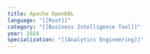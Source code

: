 ```yaml
---
title: Apache OpenDAL
language: "[[Rust]]"
category: "[[Business Intelligence Tool]]"
year: 2024
specialization: "[[Analytics Engineering]]"
---
```

